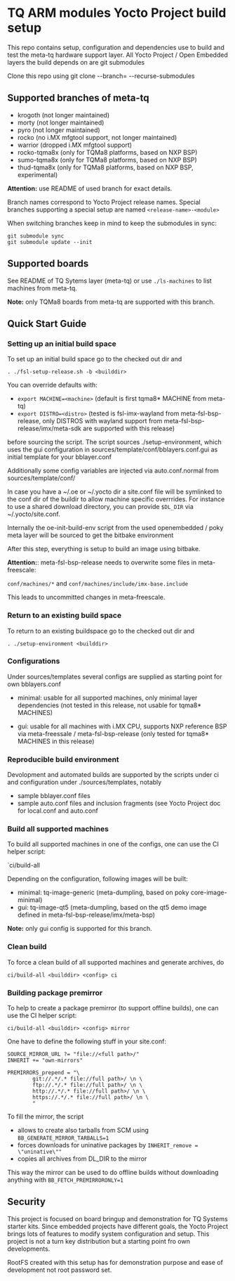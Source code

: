 # TQ ARM modules Yocto Project build setup

This repo contains setup, configuration and dependencies use to build and test
the meta-tq hardware support layer. All Yocto Project / Open Embedded layers
the build depends on are git submodules

Clone this repo using git clone --branch=<branch-name> --recurse-submodules <url>

## Supported branches of meta-tq

- krogoth (not longer maintained)
- morty (not longer maintained)
- pyro (not longer maintained)
- rocko (no i.MX mfgtool support, not longer maintained)
- warrior (dropped i.MX mfgtool support)
- rocko-tqma8x (only for TQMa8 platforms, based on NXP BSP)
- sumo-tqma8x (only for TQMa8 platforms, based on NXP BSP)
- thud-tqma8x (only for TQMa8 platforms, based on NXP BSP, experimental)

**Attention:** use README of used branch for exact details.

Branch names correspond to Yocto Project release names. Special branches
supporting a special setup are named `<release-name>-<module>`

When switching branches keep in mind to keep the submodules in sync:

```
git submodule sync
git submodule update --init
```

## Supported boards

See README of TQ Sytems layer (meta-tq) or use `./ls-machines` to list machines
from meta-tq.

**Note:** only TQMa8 boards from meta-tq are supported with this branch.

## Quick Start Guide

### Setting up an initial build space

To set up an initial build space go to the checked out dir and

`. ./fsl-setup-release.sh -b <builddir>`

You can override defaults with:

* `export MACHINE=<machine>` (default is first tqma8\* MACHINE from meta-tq)
* `export DISTRO=<distro>` (tested is fsl-imx-wayland from meta-fsl-bsp-release,
only DISTROS with wayland support from meta-fsl-bsp-release/imx/meta-sdk are
supported with this release)

before sourcing the script. The script sources ./setup-environment, which uses
the gui configuration in sources/template/conf/bblayers.conf.gui as initial
template for your bblayer.conf

Additionally some config variables are injected via auto.conf.normal from
sources/template/conf/

In case you have a ~/.oe or ~/.yocto dir a site.conf file will be symlinked to
the conf dir of the buildir to allow machine specific overrrides. For instance
to use a shared download directory, you can provide `$DL_DIR` via
~/.yocto/site.conf.

Internally the oe-init-build-env script from the used openembedded / poky
meta layer will be sourced to get the bitbake environment

After this step, everything is setup to build an image using bitbake.

**Attention:**: meta-fsl-bsp-release needs to overwrite some files in
meta-freescale:

`conf/machines/*` and `conf/machines/include/imx-base.include`

This leads to uncommitted changes in meta-freescale.

### Return to an existing build space

To return to an existing buildspace go to the checked out dir and

`. ./setup-environment <builddir>`

### Configurations

Under sources/templates several configs are supplied as starting point for own
bblayers.conf

* minimal: usable for all supported machines, only minimal layer dependencies
(not tested in this release, not usable for tqma8* MACHINES)

* gui: usable for all machines with i.MX CPU, supports NXP reference BSP
via meta-freessale / meta-fsl-bsp-release
(only tested for tqma8* MACHINES in this release)

### Reproducible build environment

Devolopment and automated builds are supported by the scripts under ci and
configuration under ./sources/templates, notably

- sample bblayer.conf files
- sample auto.conf files and inclusion fragments (see Yocto Project doc for
  local.conf and auto.conf

### Build all supported machines

To build all supported machines in one of the configs, one can
use the CI helper script:

`ci/build-all <builddir> <configuration>

Depending on the configuration, following images will be built:

* minimal: tq-image-generic (meta-dumpling, based on poky core-image-minimal)
* gui: tq-image-qt5 (meta-dumpling, based on the qt5 demo image defined in
meta-fsl-bsp-release/imx/meta-bsp)

**Note:** only gui config is supported for this branch.

### Clean build

To force a clean build of all supported machines and generate archives, do

`ci/build-all <builddir> <config> ci`

### Building package premirror

To help to create a package premirror (to support offline builds),
one can use the CI helper script:

`ci/build-all <builddir> <config> mirror`

One have to define the following stuff in your site.conf:

```
SOURCE_MIRROR_URL ?= "file://<full path>/"
INHERIT += "own-mirrors"

PREMIRRORS_prepend = "\
        git://.*/.* file://full path>/ \n \
        ftp://.*/.* file://full path>/ \n \
        http://.*/.* file://full path>/ \n \
        https://.*/.* file://full path>/ \n \
        "
```

To fill the mirror, the script

- allows to create also tarballs from SCM using `BB_GENERATE_MIRROR_TARBALLS=1`
- forces downloads for uninative packages by `INHERIT_remove = \"uninative\""`
- copies all archives from DL_DIR to the mirror

This way the mirror can be used to do offline builds without downloading anything
with `BB_FETCH_PREMIRRORONLY=1`

## Security

This project is focused on board bringup and demonstration for TQ Systems starter
kits. Since embedded projects have different goals, the Yocto Project brings lots
of features to modify system configuration and setup. This project is not a turn
key distribution but a starting point fro own developments.

RootFS created with this setup has for demonstration purpose and ease of
development not root password set.
